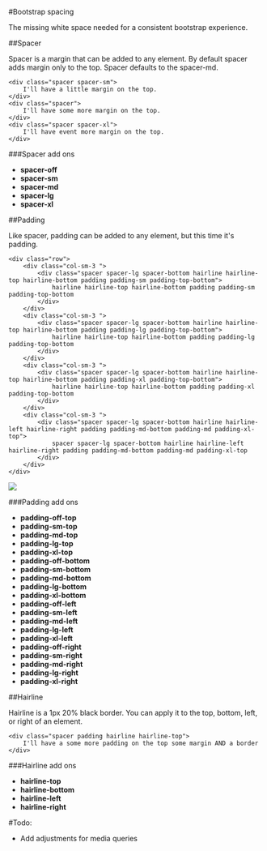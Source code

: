 #Bootstrap spacing

The missing white space needed for a consistent bootstrap experience.

##Spacer

Spacer is a margin that can be added to any element. By default spacer adds margin only to the top. Spacer defaults to the spacer-md.

```
<div class="spacer spacer-sm">
	I'll have a little margin on the top.
</div>
<div class="spacer">
	I'll have some more margin on the top.
</div>
<div class="spacer spacer-xl">
	I'll have event more margin on the top.
</div>
```
###Spacer add ons

- **spacer-off**  
- **spacer-sm**
- **spacer-md**
- **spacer-lg**
- **spacer-xl**

##Padding

Like spacer, padding can be added to any element, but this time it's padding.

```
<div class="row">
	<div class="col-sm-3 ">
		<div class="spacer spacer-lg spacer-bottom hairline hairline-top hairline-bottom padding padding-sm padding-top-bottom">
			hairline hairline-top hairline-bottom padding padding-sm padding-top-bottom
		</div>
	</div>
	<div class="col-sm-3 ">
		<div class="spacer spacer-lg spacer-bottom hairline hairline-top hairline-bottom padding padding-lg padding-top-bottom">
			hairline hairline-top hairline-bottom padding padding-lg padding-top-bottom
		</div>
	</div>
	<div class="col-sm-3 ">
		<div class="spacer spacer-lg spacer-bottom hairline hairline-top hairline-bottom padding padding-xl padding-top-bottom">
			hairline hairline-top hairline-bottom padding padding-xl padding-top-bottom
		</div>
	</div>
	<div class="col-sm-3 ">
		<div class="spacer spacer-lg spacer-bottom hairline hairline-left hairline-right padding padding-md-bottom padding-md padding-xl-top">
			spacer spacer-lg spacer-bottom hairline hairline-left hairline-right padding padding-md-bottom padding-md padding-xl-top
		</div>
	</div>
</div>
```

![](http://snap.icorbin.com/Screen-Shot-2015-07-27-17-25-20.png)

###Padding add ons

- **padding-off-top**  
- **padding-sm-top**
- **padding-md-top**
- **padding-lg-top**
- **padding-xl-top**
- **padding-off-bottom**  
- **padding-sm-bottom**
- **padding-md-bottom**
- **padding-lg-bottom**
- **padding-xl-bottom**
- **padding-off-left**  
- **padding-sm-left**
- **padding-md-left**
- **padding-lg-left**
- **padding-xl-left**
- **padding-off-right**  
- **padding-sm-right**
- **padding-md-right**
- **padding-lg-right**
- **padding-xl-right**

##Hairline

Hairline is a 1px 20% black border. You can apply it to the top, bottom, left, or right of an element.

```
<div class="spacer padding hairline hairline-top">
	I'll have a some more padding on the top some margin AND a border
</div>
```

###Hairline add ons

- **hairline-top**
- **hairline-bottom**
- **hairline-left**
- **hairline-right**

#Todo:

- Add adjustments for media queries
